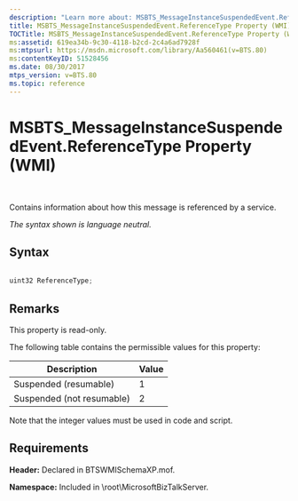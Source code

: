```yaml
---
description: "Learn more about: MSBTS_MessageInstanceSuspendedEvent.ReferenceType Property (WMI)"
title: MSBTS_MessageInstanceSuspendedEvent.ReferenceType Property (WMI)
TOCTitle: MSBTS_MessageInstanceSuspendedEvent.ReferenceType Property (WMI)
ms:assetid: 619ea34b-9c30-4118-b2cd-2c4a6ad7928f
ms:mtpsurl: https://msdn.microsoft.com/library/Aa560461(v=BTS.80)
ms:contentKeyID: 51528456
ms.date: 08/30/2017
mtps_version: v=BTS.80
ms.topic: reference
---
```


# MSBTS\_MessageInstanceSuspendedEvent.ReferenceType Property (WMI)

 

Contains information about how this message is referenced by a service.

*The syntax shown is language neutral.*

## Syntax

```C#
  
uint32 ReferenceType;  
```

## Remarks

This property is read-only.

The following table contains the permissible values for this property:

<table>
<thead>
<tr class="header">
<th>Description</th>
<th>Value</th>
</tr>
</thead>
<tbody>
<tr class="odd">
<td>Suspended (resumable)</td>
<td>1</td>
</tr>
<tr class="even">
<td>Suspended (not resumable)</td>
<td>2</td>
</tr>
</tbody>
</table>


Note that the integer values must be used in code and script.

## Requirements

**Header:** Declared in BTSWMISchemaXP.mof.

**Namespace:** Included in \\root\\MicrosoftBizTalkServer.

